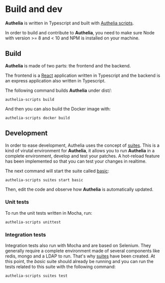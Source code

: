 # Build and dev

**Authelia** is written in Typescript and built with [Authelia scripts](./docs/authelia-scripts.md).

In order to build and contribute to **Authelia**, you need to make sure Node with version >= 8 and < 10
and NPM is installed on your machine.

## Build

**Authelia** is made of two parts: the frontend and the backend.

The frontend is a [React](https://reactjs.org/) application written in Typescript and
the backend is an express application also written in Typescript.


The following command builds **Authelia** under dist/:

    authelia-scripts build

And then you can also build the Docker image with:

    authelia-scripts docker build

## Development

In order to ease development, Authelia uses the concept of [suites]. This is
a kind of virutal environment for **Authelia**, it allows you to run **Authelia** in a complete
environment, develop and test your patches. A hot-reload feature has been implemented so that
you can test your changes in realtime.

The next command will start the suite called [basic](./test/suites/basic/README.md): 

    authelia-scripts suites start basic

Then, edit the code and observe how **Authelia** is automatically updated.

### Unit tests

To run the unit tests written in Mocha, run:

    authelia-scripts unittest

### Integration tests

Integration tests also run with Mocha and are based on Selenium. They generally
require a complete environment made of several components like redis, mongo and a LDAP
to run. That's why [suites] have been created. At this point, the *basic* suite should
already be running and you can run the tests related to this suite with the following
command:

    authelia-scripts suites test


[suites]: ./suites.md